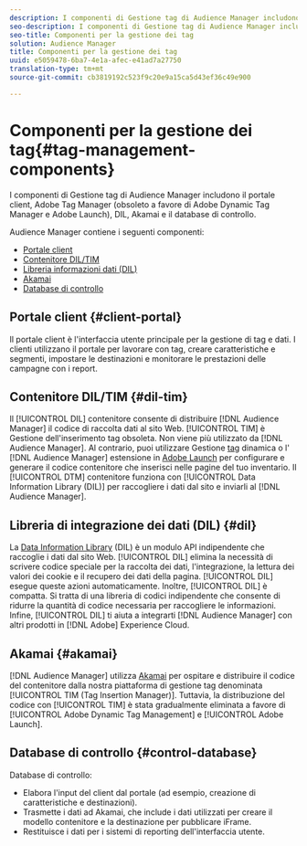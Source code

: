 ```yaml
---
description: I componenti di Gestione tag di Audience Manager includono il portale client, Adobe Tag Manager (obsoleto a favore di Adobe Dynamic Tag Manager e Adobe Launch), DIL, Akamai e il database di controllo.
seo-description: I componenti di Gestione tag di Audience Manager includono il portale client, Adobe Tag Manager (obsoleto a favore di Adobe Dynamic Tag Manager e Adobe Launch), DIL, Akamai e il database di controllo.
seo-title: Componenti per la gestione dei tag
solution: Audience Manager
title: Componenti per la gestione dei tag
uuid: e5059478-6ba7-4e1a-afec-e41ad7a27750
translation-type: tm+mt
source-git-commit: cb3819192c523f9c20e9a15ca5d43ef36c49e900

---
```



# Componenti per la gestione dei tag{#tag-management-components}

I componenti di Gestione tag di Audience Manager includono il portale client, Adobe Tag Manager (obsoleto a favore di Adobe Dynamic Tag Manager e Adobe Launch), DIL, Akamai e il database di controllo.

<!-- 

c_comptag.xml

 -->

Audience Manager contiene i seguenti componenti:

* [Portale client](../../reference/system-components/components-tag-management.md#client-portal)
* [Contenitore DIL/TIM](../../reference/system-components/components-tag-management.md#dil-tim)
* [Libreria informazioni dati (DIL)](../../reference/system-components/components-tag-management.md#dil)
* [Akamai](../../reference/system-components/components-tag-management.md#akamai)
* [Database di controllo](../../reference/system-components/components-tag-management.md#control-database)

## Portale client {#client-portal}

Il portale client è l'interfaccia utente principale per la gestione di tag e dati. I clienti utilizzano il portale per lavorare con tag, creare caratteristiche e segmenti, impostare le destinazioni e monitorare le prestazioni delle campagne con i report.

## Contenitore DIL/TIM {#dil-tim}

Il [!UICONTROL DIL] contenitore consente di distribuire [!DNL Audience Manager] il codice di raccolta dati al sito Web. [!UICONTROL TIM] è Gestione dell'inserimento tag obsoleta. Non viene più utilizzato da [!DNL Audience Manager]. Al contrario, puoi utilizzare Gestione [tag](https://marketing.adobe.com/resources/help/en_US/dtm/) dinamica o l' [!DNL Audience Manager] estensione in [Adobe Launch](https://docs.adobelaunch.com/extension-reference/web/adobe-audience-manager-extension) per configurare e generare il codice contenitore che inserisci nelle pagine del tuo inventario. Il [!UICONTROL DTM] contenitore funziona con [!UICONTROL Data Information Library (DIL)] per raccogliere i dati dal sito e inviarli al [!DNL Audience Manager].

## Libreria di integrazione dei dati (DIL) {#dil}

La [Data Information Library](../../dil/dil-overview.md) (DIL) è un modulo API indipendente che raccoglie i dati dal sito Web. [!UICONTROL DIL] elimina la necessità di scrivere codice speciale per la raccolta dei dati, l'integrazione, la lettura dei valori dei cookie e il recupero dei dati della pagina. [!UICONTROL DIL] esegue queste azioni automaticamente. Inoltre, [!UICONTROL DIL] è compatta. Si tratta di una libreria di codici indipendente che consente di ridurre la quantità di codice necessaria per raccogliere le informazioni. Infine, [!UICONTROL DIL] ti aiuta a integrarti [!DNL Audience Manager] con altri prodotti in [!DNL Adobe] Experience Cloud.

## Akamai {#akamai}

[!DNL Audience Manager] utilizza [Akamai](https://www.akamai.com/html/about/index.html) per ospitare e distribuire il codice del contenitore dalla nostra piattaforma di gestione tag denominata [!UICONTROL TIM (Tag Insertion Manager)]. Tuttavia, la distribuzione del codice con [!UICONTROL TIM] è stata gradualmente eliminata a favore di [!UICONTROL Adobe Dynamic Tag Management] e [!UICONTROL Adobe Launch].

## Database di controllo {#control-database}

Database di controllo:

* Elabora l'input del client dal portale (ad esempio, creazione di caratteristiche e destinazioni).
* Trasmette i dati ad Akamai, che include i dati utilizzati per creare il modello contenitore e la destinazione per pubblicare iFrame.
* Restituisce i dati per i sistemi di reporting dell'interfaccia utente.

